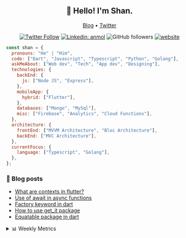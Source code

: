 <h2 align="center">👋 Hello! I'm Shan.</h2>
<p align="center">
  <a href="https://blog.athulcyriac.in">Blog</a> •
  <a href="https://twitter.com/athulcajay">Twitter</a>
</p>

<p align="center"><a href="https://twitter.com/intent/follow?screen_name=shan__shaji"><img src="https://img.shields.io/twitter/follow/shan__shaji?style=flat" alt="Twitter Follow"></a>
<a href="https://www.linkedin.com/in/shan-shaji/"><img src="https://img.shields.io/badge/shan-shaji?style=flat-square&amp;logo=Linkedin&amp;logoColor=white&amp;link=https://www.linkedin.com/in/shan-shaji/" alt="Linkedin: anmol"></a>
<img src="https://img.shields.io/github/followers/shan-shaji?label=Follow&amp;style=social" alt="GitHub followers">
<a href="http://shan-shaji.github.io/"><img src="https://img.shields.io/badge/Website-46a2f1.svg?&amp;style=flat-square&amp;logo=Google-Chrome&amp;logoColor=white&amp;link=http://shan-shaji.github.io/" alt="website"></a></p>

```javascript
const shan = {
  pronouns: "He" | "Him",
  code: ["Dart", "Javascript", "Typescript", "Python", "Golang"],
  askMeAbout: ["Web dev", "Tech", "App dev", "Designing"],
  technologies: {
    backEnd: {
      js: ["Node JS", "Express"],
    },
    mobileApp: {
      hybrid: ["Flutter"],
    },
    databases: ["Mongo", "MySql"],
    misc: ["Firebase", "Analytics", "Cloud Functions"],
  },
  architecture: {
    frontEnd: ["MVVM Architecture", "Bloc Architecture"],
    backEnd: ["MVC Architecture"],
  },
  currentFocus: {
    language: ["Typescript", "Golang"],
  },
};
```

<!-- I love connecting with different people</b> so if you want to say <b>hi, I'll be happy to meet you more!</b> 😊</em> -->

### 📕 Blog posts

<!-- BLOG-POST-LIST:START -->

- [What are contexts in flutter?](https://shan-shaji.medium.com/what-are-contexts-in-flutter-4b3a9a91492?source=rss-c347e1729e75------2)
- [Use of await in async functions](https://shan-shaji.medium.com/use-of-await-in-async-functions-5c6b084b24b6?source=rss-c347e1729e75------2)
- [Factory keyword in dart](https://shan-shaji.medium.com/factory-keyword-in-dart-b4235d83c2b8?source=rss-c347e1729e75------2)
- [How to use get_it package](https://shan-shaji.medium.com/how-to-use-get-it-package-e3d63f7c9290?source=rss-c347e1729e75------2)
- [Equatable package in dart](https://shan-shaji.medium.com/equatable-package-in-dart-6cf6c71ec843?source=rss-c347e1729e75------2)
<!-- BLOG-POST-LIST:END -->

<details>
    <summary>📊 Weekly Metrics</summary>
    <p>
    
<!--START_SECTION:waka-->

![Code Time](http://img.shields.io/badge/Code%20Time-1%2C692%20hrs%2032%20mins-blue)

![Profile Views](http://img.shields.io/badge/Profile%20Views-25-blue)

**🐱 My GitHub Data**

> 🏆 106 Contributions in the Year 2023
>
> 📦 479.2 kB Used in GitHub's Storage
>
> 💼 Opted to Hire
>
> 📜 120 Public Repositories
>
> 🔑 14 Private Repositories
>
> **I'm a Night 🦉**

```text
🌞 Morning    60 commits     ██░░░░░░░░░░░░░░░░░░░░░░░   7.8%
🌆 Daytime    223 commits    ███████░░░░░░░░░░░░░░░░░░   29.0%
🌃 Evening    316 commits    ██████████░░░░░░░░░░░░░░░   41.09%
🌙 Night      170 commits    █████░░░░░░░░░░░░░░░░░░░░   22.11%

```

📅 **I'm Most Productive on Sunday**

```text
Monday       79 commits     ██░░░░░░░░░░░░░░░░░░░░░░░   10.27%
Tuesday      127 commits    ████░░░░░░░░░░░░░░░░░░░░░   16.51%
Wednesday    117 commits    ███░░░░░░░░░░░░░░░░░░░░░░   15.21%
Thursday     82 commits     ██░░░░░░░░░░░░░░░░░░░░░░░   10.66%
Friday       111 commits    ███░░░░░░░░░░░░░░░░░░░░░░   14.43%
Saturday     113 commits    ███░░░░░░░░░░░░░░░░░░░░░░   14.69%
Sunday       140 commits    ████░░░░░░░░░░░░░░░░░░░░░   18.21%

```

📊 **This Week I Spent My Time On**

```text
⌚︎ Time Zone: Asia/Kolkata

💬 Programming Languages:
Dart                     1 hr 47 mins        ██████████░░░░░░░░░░░░░░░   41.43%
YAML                     41 mins             ████░░░░░░░░░░░░░░░░░░░░░   16.18%
Markdown                 35 mins             ███░░░░░░░░░░░░░░░░░░░░░░   13.81%
Bash                     27 mins             ██░░░░░░░░░░░░░░░░░░░░░░░   10.47%
Text                     14 mins             █░░░░░░░░░░░░░░░░░░░░░░░░   5.79%

🔥 Editors:
Android Studio           2 hrs 46 mins       ████████████████░░░░░░░░░   64.38%
VS Code                  1 hr 32 mins        █████████░░░░░░░░░░░░░░░░   35.62%

🐱‍💻 Projects:
turbo-flutter            2 hrs 37 mins       ███████████████░░░░░░░░░░   61.02%
AppFlowy-Docs            33 mins             ███░░░░░░░░░░░░░░░░░░░░░░   13.15%
appflowy                 20 mins             ██░░░░░░░░░░░░░░░░░░░░░░░   8.0%
serverpod                17 mins             █░░░░░░░░░░░░░░░░░░░░░░░░   6.74%
flutter-plugin           12 mins             █░░░░░░░░░░░░░░░░░░░░░░░░   4.83%

💻 Operating System:
Windows                  2 hrs 47 mins       ████████████████░░░░░░░░░   64.77%
Mac                      1 hr 30 mins        ████████░░░░░░░░░░░░░░░░░   35.23%

```

**I Mostly Code in Dart**

```text
Dart                     37 repos            ██████████░░░░░░░░░░░░░░░   41.57%
HTML                     17 repos            ████░░░░░░░░░░░░░░░░░░░░░   19.1%
JavaScript               15 repos            ████░░░░░░░░░░░░░░░░░░░░░   16.85%
CSS                      8 repos             ██░░░░░░░░░░░░░░░░░░░░░░░   8.99%
Python                   3 repos             ░░░░░░░░░░░░░░░░░░░░░░░░░   3.37%

```

Last Updated on 03/02/2023 18:39:49 UTC

<!--END_SECTION:waka-->

</p>
 </details>
